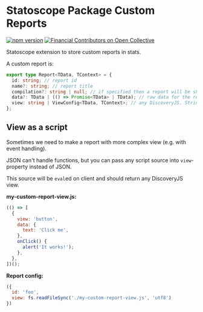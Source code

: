 # Statoscope Package Custom Reports

[![npm version](https://badge.fury.io/js/%40statoscope%2Fstats-extension-package-info.svg)](https://badge.fury.io/js/%40statoscope%2Fstats-extension-custom-reports)
[![Financial Contributors on Open Collective](https://opencollective.com/statoscope/all/badge.svg?label=financial+contributors)](https://opencollective.com/statoscope)

Statoscope extension to store custom reports in stats.

A custom report is:

```ts
export type Report<TData, TContext> = {
  id: string; // report id
  name?: string; // report title
  compilation?: string | null; // if specified then a report will be shown only in specific compilation
  data?: TData | (() => Promise<TData> | TData); // raw data for the report or a function that produces a data (may return promise)
  view: string | ViewConfig<TData, TContext>; // any DiscoveryJS. String turns to script to eval
};
```

## View as a script

Sometimes we need to make a report with more complex view (e.g. with event handling).

JSON can't handle functions, but you can pass any script source into `view`-property instead of JSON.

This source will be `eval`ed on client and should return any DiscoveryJS view.

**my-custom-report-view.js:**
```js
(() => [
  {
    view: 'button',
    data: {
      text: 'Click me',
    },
    onClick() {
      alert('It works!');
    },
  },
])();
```

**Report config:**
```js
({
  id: 'foo',
  view: fs.readFileSync('./my-custom-report-view.js', 'utf8')
})
```
